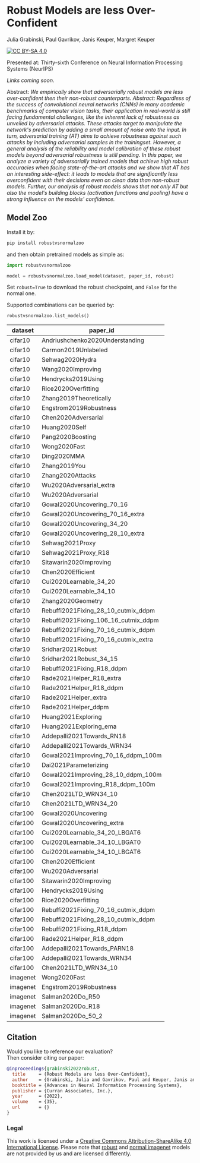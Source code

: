 # Robust Models are less Over-Confident
Julia Grabinski, Paul Gavrikov, Janis Keuper, Margret Keuper

[![CC BY-SA 4.0][cc-by-sa-shield]][cc-by-sa]

Presented at: Thirty-sixth Conference on Neural Information Processing Systems (NeurIPS)

<!-- [Paper]() | [ArXiv]() | [HQ Poster]() | [Talk]() -->
*Links coming soon.*


Abstract: *We empirically show that adversarially robust models are less over-confident then their non-robust counterparts.
Abstract: Regardless of the success of convolutional neural networks (CNNs) in many academic benchmarks of computer vision tasks, their application in real-world is still facing fundamental challenges, like the inherent lack of robustness as unveiled by adversarial attacks. These attacks target to manipulate the network's prediction by adding a small amount of noise onto the input. In turn, adversarial training (AT) aims to achieve robustness against such attacks by including adversarial samples in the trainingset. However, a general analysis of the reliability and model calibration of these robust models beyond adversarial robustness is still pending. In this paper, we analyze a variety of adversarially trained models that achieve high robust accuracies when facing state-of-the-art attacks and we show that AT has an interesting side-effect: it leads to models that are significantly less overconfident with their decisions even on clean data than non-robust models. Further, our analysis of robust models shows that not only AT but also the model's building blocks (activation functions and pooling) have a strong influence on the models' confidence.*


[cc-by-sa]: http://creativecommons.org/licenses/by-sa/4.0/
[cc-by-sa-image]: https://licensebuttons.net/l/by-sa/4.0/88x31.png
[cc-by-sa-shield]: https://img.shields.io/badge/License-CC%20BY--SA%204.0-lightgrey.svg


## Model Zoo

Install it by:
```bash
pip install robustvsnormalzoo
```
and then obtain pretrained models as simple as:
```python
import robustvsnormalzoo

model = robustvsnormalzoo.load_model(dataset, paper_id, robust)
```
Set `robust=True` to download the robust checkpoint, and `False` for the normal one.

Supported combinations can be queried by:

```python
robustvsnormalzoo.list_models()
```

|dataset |paper_id                            |
|--------|------------------------------------|
|cifar10 |Andriushchenko2020Understanding     |
|cifar10 |Carmon2019Unlabeled                 |
|cifar10 |Sehwag2020Hydra                     |
|cifar10 |Wang2020Improving                   |
|cifar10 |Hendrycks2019Using                  |
|cifar10 |Rice2020Overfitting                 |
|cifar10 |Zhang2019Theoretically              |
|cifar10 |Engstrom2019Robustness              |
|cifar10 |Chen2020Adversarial                 |
|cifar10 |Huang2020Self                       |
|cifar10 |Pang2020Boosting                    |
|cifar10 |Wong2020Fast                        |
|cifar10 |Ding2020MMA                         |
|cifar10 |Zhang2019You                        |
|cifar10 |Zhang2020Attacks                    |
|cifar10 |Wu2020Adversarial_extra             |
|cifar10 |Wu2020Adversarial                   |
|cifar10 |Gowal2020Uncovering_70_16           |
|cifar10 |Gowal2020Uncovering_70_16_extra     |
|cifar10 |Gowal2020Uncovering_34_20           |
|cifar10 |Gowal2020Uncovering_28_10_extra     |
|cifar10 |Sehwag2021Proxy                     |
|cifar10 |Sehwag2021Proxy_R18                 |
|cifar10 |Sitawarin2020Improving              |
|cifar10 |Chen2020Efficient                   |
|cifar10 |Cui2020Learnable_34_20              |
|cifar10 |Cui2020Learnable_34_10              |
|cifar10 |Zhang2020Geometry                   |
|cifar10 |Rebuffi2021Fixing_28_10_cutmix_ddpm |
|cifar10 |Rebuffi2021Fixing_106_16_cutmix_ddpm|
|cifar10 |Rebuffi2021Fixing_70_16_cutmix_ddpm |
|cifar10 |Rebuffi2021Fixing_70_16_cutmix_extra|
|cifar10 |Sridhar2021Robust                   |
|cifar10 |Sridhar2021Robust_34_15             |
|cifar10 |Rebuffi2021Fixing_R18_ddpm          |
|cifar10 |Rade2021Helper_R18_extra            |
|cifar10 |Rade2021Helper_R18_ddpm             |
|cifar10 |Rade2021Helper_extra                |
|cifar10 |Rade2021Helper_ddpm                 |
|cifar10 |Huang2021Exploring                  |
|cifar10 |Huang2021Exploring_ema              |
|cifar10 |Addepalli2021Towards_RN18           |
|cifar10 |Addepalli2021Towards_WRN34          |
|cifar10 |Gowal2021Improving_70_16_ddpm_100m  |
|cifar10 |Dai2021Parameterizing               |
|cifar10 |Gowal2021Improving_28_10_ddpm_100m  |
|cifar10 |Gowal2021Improving_R18_ddpm_100m    |
|cifar10 |Chen2021LTD_WRN34_10                |
|cifar10 |Chen2021LTD_WRN34_20                |
|cifar100|Gowal2020Uncovering                 |
|cifar100|Gowal2020Uncovering_extra           |
|cifar100|Cui2020Learnable_34_20_LBGAT6       |
|cifar100|Cui2020Learnable_34_10_LBGAT0       |
|cifar100|Cui2020Learnable_34_10_LBGAT6       |
|cifar100|Chen2020Efficient                   |
|cifar100|Wu2020Adversarial                   |
|cifar100|Sitawarin2020Improving              |
|cifar100|Hendrycks2019Using                  |
|cifar100|Rice2020Overfitting                 |
|cifar100|Rebuffi2021Fixing_70_16_cutmix_ddpm |
|cifar100|Rebuffi2021Fixing_28_10_cutmix_ddpm |
|cifar100|Rebuffi2021Fixing_R18_ddpm          |
|cifar100|Rade2021Helper_R18_ddpm             |
|cifar100|Addepalli2021Towards_PARN18         |
|cifar100|Addepalli2021Towards_WRN34          |
|cifar100|Chen2021LTD_WRN34_10                |
|imagenet|Wong2020Fast                        |
|imagenet|Engstrom2019Robustness              |
|imagenet|Salman2020Do_R50                    |
|imagenet|Salman2020Do_R18                    |
|imagenet|Salman2020Do_50_2                   |

## Citation

Would you like to reference our evaluation? \
Then consider citing our paper:


```bibtex
@inproceedings{grabinski2022robust,
  title     = {Robust Models are less Over-Confident},
  author    = {Grabinski, Julia and Gavrikov, Paul and Keuper, Janis and Keuper, Margret},
  booktitle = {Advances in Neural Information Processing Systems},
  publisher = {Curran Associates, Inc.},
  year      = {2022},
  volume    = {35},
  url       = {}
}
```

### Legal
This work is licensed under a
[Creative Commons Attribution-ShareAlike 4.0 International License][cc-by-sa]. Please note that [robust](https://github.com/RobustBench/robustbench/blob/master/LICENSE) and [normal imagenet](https://github.com/rwightman/pytorch-image-models#licenses) models are not provided by us and are licensed differently. 
